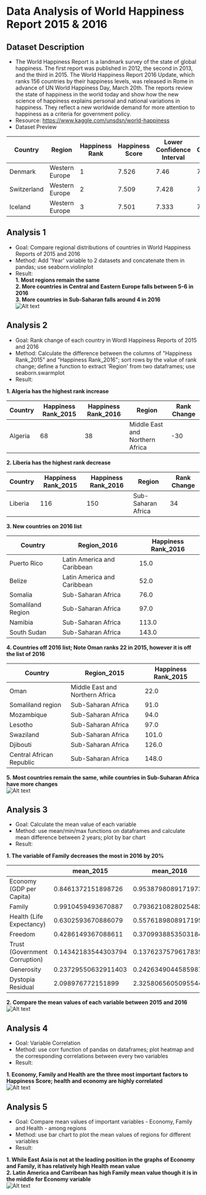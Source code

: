 # Data Analysis of World Happiness Report 2015 & 2016

## Dataset Description
- The World Happiness Report is a landmark survey of the state of global happiness. The first report was published in 2012, the second in 2013, and the third in 2015. The World Happiness Report 2016 Update, which ranks 156 countries by their happiness levels, was released in Rome in advance of UN World Happiness Day, March 20th. The reports review the state of happiness in the world today and show how the new science of happiness explains personal and national variations in happiness. They reflect a new worldwide demand for more attention to happiness as a criteria for government policy.
- Resource: https://www.kaggle.com/unsdsn/world-happiness
- Dataset Preview

| Country     | Region         | Happiness Rank | Happiness Score | Lower Confidence Interval | Upper Confidence Interval | Economy (GDP per Capita) | Family  | Health (Life Expectancy) | Freedom | Trust (Government Corruption) | Generosity | Dystopia Residual |
|-------------|----------------|----------------|-----------------|---------------------------|---------------------------|--------------------------|---------|--------------------------|---------|-------------------------------|------------|-------------------|
| Denmark     | Western Europe | 1              | 7.526           | 7.46                      | 7.592                     | 1.44178                  | 1.16374 | 0.79504                  | 0.57941 | 0.44453                       | 0.36171    | 2.73939           |
| Switzerland | Western Europe | 2              | 7.509           | 7.428                     | 7.59                      | 1.52733                  | 1.14524 | 0.86303                  | 0.58557 | 0.41203                       | 0.28083    | 2.69463           |
| Iceland     | Western Europe | 3              | 7.501           | 7.333                     | 7.669                     | 1.42666                  | 1.18326 | 0.86733                  | 0.56624 | 0.14975                       | 0.47678    | 2.83137           |

## Analysis 1
- Goal: Compare regional distributions of countries in World Happiness Reports of 2015 and 2016
- Method: Add 'Year' variable to 2 datasets and concatenate them in pandas; use seaborn.violinplot
- Result:  
__1. Most regions remain the same__  
__2. More countries in Central and Eastern Europe falls between 5-6 in 2016__  
__3. More countries in Sub-Saharan falls around 4 in 2016__  
![Alt text](analysis/ana_1/ana_1_output/plot_1.png)  

## Analysis 2
- Goal: Rank change of each country in Wordl Happiness Reports of 2015 and 2016
- Method: Calculate the difference between the columns of "Happiness Rank_2015" and "Happiness Rank_2016"; sort rows by the value of rank change; define a function to extract 'Region' from two dataframes; use seaborn.swarmplot
- Result:  

__1. Algeria has the highest rank increase__  

| Country | Happiness Rank_2015 | Happiness Rank_2016 | Region                          | Rank Change |
|---------|---------------------|---------------------|---------------------------------|-------------|
| Algeria | 68                  | 38                  | Middle East and Northern Africa | -30         |

__2. Liberia has the highest rank decrease__  

| Country | Happiness Rank_2015 | Happiness Rank_2016 | Region             | Rank Change |
|---------|---------------------|---------------------|--------------------|-------------|
| Liberia | 116                 | 150                 | Sub-Saharan Africa | 34          |

__3. New countries on 2016 list__  

| Country           | Region_2016                 | Happiness Rank_2016 |
|-------------------|-----------------------------|---------------------|
| Puerto Rico       | Latin America and Caribbean | 15.0                |
| Belize            | Latin America and Caribbean | 52.0                |
| Somalia           | Sub-Saharan Africa          | 76.0                |
| Somaliland Region | Sub-Saharan Africa          | 97.0                |
| Namibia           | Sub-Saharan Africa          | 113.0               |
| South Sudan       | Sub-Saharan Africa          | 143.0               |

__4. Countries off 2016 list; Note Oman ranks 22 in 2015, however it is off the list of 2016__  

| Country                  | Region_2015                     | Happiness Rank_2015 |
|--------------------------|---------------------------------|---------------------|
| Oman                     | Middle East and Northern Africa | 22.0                |
| Somaliland region        | Sub-Saharan Africa              | 91.0                |
| Mozambique               | Sub-Saharan Africa              | 94.0                |
| Lesotho                  | Sub-Saharan Africa              | 97.0                |
| Swaziland                | Sub-Saharan Africa              | 101.0               |
| Djibouti                 | Sub-Saharan Africa              | 126.0               |
| Central African Republic | Sub-Saharan Africa              | 148.0               |

__5. Most countries remain the same, while countries in Sub-Suharan Africa have more changes__   
![Alt text](analysis/ana_2/ana_2_output/plot_1.png)  

## Analysis 3
- Goal: Calculate the mean value of each variable
- Method: use mean/min/max functions on dataframes and calculate mean difference between 2 years; plot by bar chart
- Result:  

__1. The variable of Family decreases the most in 2016 by 20%__   

|                               | mean_2015           | mean_2016           | difference(%) |
|-------------------------------|---------------------|---------------------|---------------|
| Economy (GDP per Capita)      | 0.8461372151898726  | 0.9538798089171973  | 12.7          |
| Family                        | 0.9910459493670887  | 0.7936210828025482  | -19.9         |
| Health (Life Expectancy)      | 0.6302593670886079  | 0.5576189808917195  | -11.5         |
| Freedom                       | 0.4286149367088611  | 0.3709938853503184  | -13.4         |
| Trust (Government Corruption) | 0.14342183544303794 | 0.1376237579617835  | -4.0          |
| Generosity                    | 0.23729550632911403 | 0.24263490445859875 | 2.3           |
| Dystopia Residual             | 2.098976772151899   | 2.3258065605095544  | 10.8          |

__2. Compare the mean values of each variable between 2015 and 2016__  
![Alt text](analysis/ana_3/ana_3_output/plot_1.png)  

## Analysis 4
- Goal: Variable Correlation
- Method: use corr function of pandas on dataframes; plot heatmap and the corresponding correlations between every two variables
- Result:

__1. Economy, Family and Health are the three most important factors to Happiness Score; health and economy are highly correlated__  
![Alt text](analysis/ana_4/ana_4_output/plot_1.png)  

## Analysis 5
- Goal: Compare mean values of important variables - Economy, Family and Health - among regions
- Method: use bar chart to plot the mean values of regions for different variables
- Result:  

__1. While East Asia is not at the leading position in the graphs of Economy and Family, it has relatively high Health mean value__   
__2. Latin America and Carribean has high Family mean value though it is in the middle for Economy variable__  
![Alt text](analysis/ana_5/ana_5_output/plot_1.png) 
